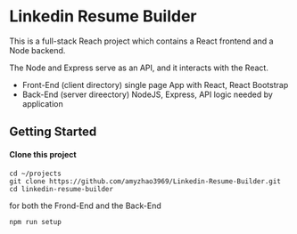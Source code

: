 # Linkedin Resume Builder

This is a full-stack Reach project which contains a React frontend and a Node backend. 

The Node and Express serve as an API, and it interacts with the React. 

* Front-End (client directory) single page App with React, React Bootstrap
* Back-End (server direectory) NodeJS, Express, API logic needed by application

## Getting Started
#### Clone this project
```
cd ~/projects
git clone https://github.com/amyzhao3969/Linkedin-Resume-Builder.git
cd linkedin-resume-builder
```

for both the Frond-End and the Back-End
```
npm run setup
```




